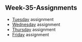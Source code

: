 ## Week-35-Assignments

* [Tuesday](https://github.com/Castau/Week-35-Assignments/blob/master/02-Tuesday/README.md) assignment
* [Wednesday](https://github.com/Castau/Week-35-Assignments/blob/master/03-Wednesday/README.md) assignment
* [Thursday](https://github.com/Castau/Week-35-Assignments/blob/master/04-Thursday/README.md) assignment
* [Friday](https://github.com/Castau/Week-35-Assignments/blob/master/05-Friday/README.md) assignment
